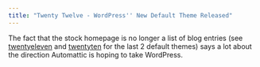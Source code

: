 ```yaml
---
title: "Twenty Twelve - WordPress'' New Default Theme Released"
---
```

<p>The fact that the stock homepage is no longer a list of blog entries (see <a href="http://twentyelevendemo.wordpress.com">twentyeleven</a> and <a href="http://twentytendemo.wordpress.com">twentyten</a> for the last 2 default themes) says a lot about the direction Automattic is hoping to take WordPress.</p>

